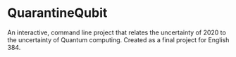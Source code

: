 # QuarantineQubit
An interactive, command line project that relates the uncertainty of 2020 to the uncertainty of Quantum computing. Created as a final project for English 384. 
